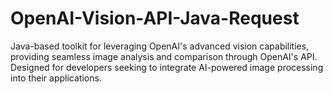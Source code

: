 # OpenAI-Vision-API-Java-Request
Java-based toolkit for leveraging OpenAI's advanced vision capabilities, providing seamless image analysis and comparison through OpenAI's API. Designed for developers seeking to integrate AI-powered image processing into their applications.
